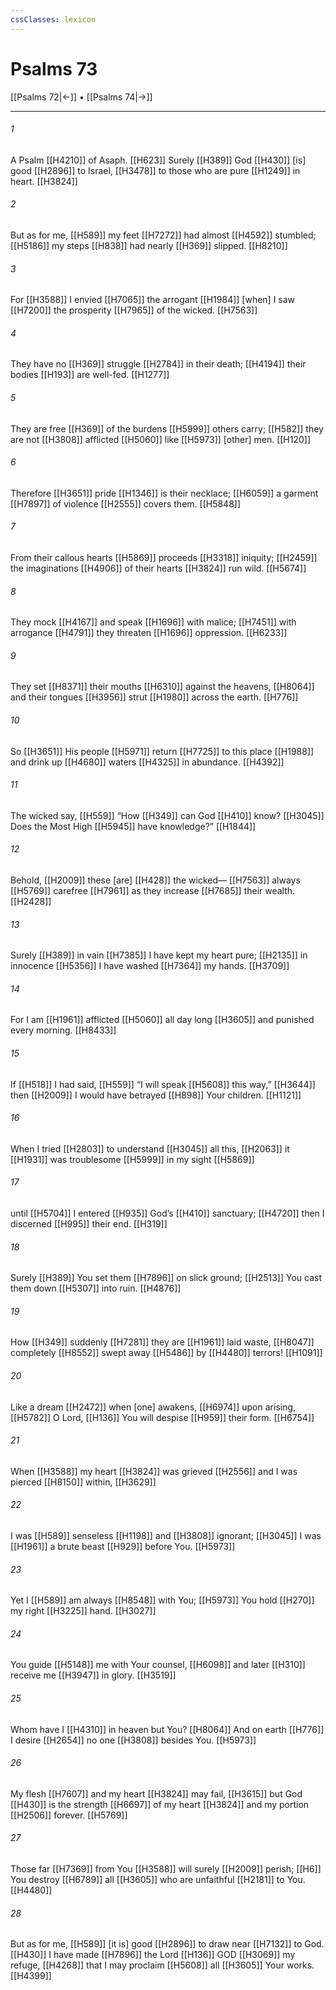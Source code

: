 ```yaml
---
cssClasses: lexicon
---
```


# Psalms 73

[[Psalms 72|←]] • [[Psalms 74|→]]

---

###### 1
A Psalm [[H4210]] of Asaph. [[H623]] Surely [[H389]] God [[H430]] [is] good [[H2896]] to Israel, [[H3478]] to those who are pure [[H1249]] in heart. [[H3824]]

###### 2
But as for me, [[H589]] my feet [[H7272]] had almost [[H4592]] stumbled; [[H5186]] my steps [[H838]] had nearly [[H369]] slipped. [[H8210]]

###### 3
For [[H3588]] I envied [[H7065]] the arrogant [[H1984]] [when] I saw [[H7200]] the prosperity [[H7965]] of the wicked. [[H7563]]

###### 4
They have no [[H369]] struggle [[H2784]] in their death; [[H4194]] their bodies [[H193]] are well-fed. [[H1277]]

###### 5
They are free [[H369]] of the burdens [[H5999]] others carry; [[H582]] they are not [[H3808]] afflicted [[H5060]] like [[H5973]] [other] men. [[H120]]

###### 6
Therefore [[H3651]] pride [[H1346]] is their necklace; [[H6059]] a garment [[H7897]] of violence [[H2555]] covers them. [[H5848]]

###### 7
From their callous hearts [[H5869]] proceeds [[H3318]] iniquity; [[H2459]] the imaginations [[H4906]] of their hearts [[H3824]] run wild. [[H5674]]

###### 8
They mock [[H4167]] and speak [[H1696]] with malice; [[H7451]] with arrogance [[H4791]] they threaten [[H1696]] oppression. [[H6233]]

###### 9
They set [[H8371]] their mouths [[H6310]] against the heavens, [[H8064]] and their tongues [[H3956]] strut [[H1980]] across the earth. [[H776]]

###### 10
So [[H3651]] His people [[H5971]] return [[H7725]] to this place [[H1988]] and drink up [[H4680]] waters [[H4325]] in abundance. [[H4392]]

###### 11
The wicked say, [[H559]] “How [[H349]] can God [[H410]] know? [[H3045]] Does the Most High [[H5945]] have knowledge?” [[H1844]]

###### 12
Behold, [[H2009]] these [are] [[H428]] the wicked— [[H7563]] always [[H5769]] carefree [[H7961]] as they increase [[H7685]] their wealth. [[H2428]]

###### 13
Surely [[H389]] in vain [[H7385]] I have kept my heart pure; [[H2135]] in innocence [[H5356]] I have washed [[H7364]] my hands. [[H3709]]

###### 14
For I am [[H1961]] afflicted [[H5060]] all day long [[H3605]] and punished every morning. [[H8433]]

###### 15
If [[H518]] I had said, [[H559]] “I will speak [[H5608]] this way,” [[H3644]] then [[H2009]] I would have betrayed [[H898]] Your children. [[H1121]]

###### 16
When I tried [[H2803]] to understand [[H3045]] all this, [[H2063]] it [[H1931]] was troublesome [[H5999]] in my sight [[H5869]]

###### 17
until [[H5704]] I entered [[H935]] God’s [[H410]] sanctuary; [[H4720]] then I discerned [[H995]] their end. [[H319]]

###### 18
Surely [[H389]] You set them [[H7896]] on slick ground; [[H2513]] You cast them down [[H5307]] into ruin. [[H4876]]

###### 19
How [[H349]] suddenly [[H7281]] they are [[H1961]] laid waste, [[H8047]] completely [[H8552]] swept away [[H5486]] by [[H4480]] terrors! [[H1091]]

###### 20
Like a dream [[H2472]] when [one] awakens, [[H6974]] upon arising, [[H5782]] O Lord, [[H136]] You will despise [[H959]] their form. [[H6754]]

###### 21
When [[H3588]] my heart [[H3824]] was grieved [[H2556]] and I was pierced [[H8150]] within, [[H3629]]

###### 22
I was [[H589]] senseless [[H1198]] and [[H3808]] ignorant; [[H3045]] I was [[H1961]] a brute beast [[H929]] before You. [[H5973]]

###### 23
Yet I [[H589]] am always [[H8548]] with You; [[H5973]] You hold [[H270]] my right [[H3225]] hand. [[H3027]]

###### 24
You guide [[H5148]] me with Your counsel, [[H6098]] and later [[H310]] receive me [[H3947]] in glory. [[H3519]]

###### 25
Whom have I [[H4310]] in heaven but You? [[H8064]] And on earth [[H776]] I desire [[H2654]] no one [[H3808]] besides You. [[H5973]]

###### 26
My flesh [[H7607]] and my heart [[H3824]] may fail, [[H3615]] but God [[H430]] is the strength [[H6697]] of my heart [[H3824]] and my portion [[H2506]] forever. [[H5769]]

###### 27
Those far [[H7369]] from You [[H3588]] will surely [[H2009]] perish; [[H6]] You destroy [[H6789]] all [[H3605]] who are unfaithful [[H2181]] to You. [[H4480]]

###### 28
But as for me, [[H589]] [it is] good [[H2896]] to draw near [[H7132]] to God. [[H430]] I have made [[H7896]] the Lord [[H136]] GOD [[H3069]] my refuge, [[H4268]] that I may proclaim [[H5608]] all [[H3605]] Your works. [[H4399]]

